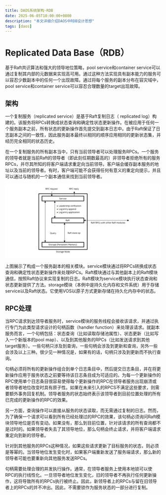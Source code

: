 ```yaml
---
title: DAOS系统架构-RDB
date: 2025-06-05T10:00:00+0800
description: "本文详细介绍DAOS中RDB设计思想"
tags: [daos]
---
```


# Replicated Data Base（RDB）
基于Raft共识算法和强大的领导地位策略，pool service和container service可以通过复制其内部的元数据来实现高可用。通过这种方法实现具有副本能力的服务可以容忍少数副本中的任何一个出现故障。通过将每个服务的副本分布在容灾域中，pool service和container service可以容忍合理数量的target出现故障。

## 架构
一个复制服务（replicated service）是基于Raft复制日志（ replicated log）构建的。该服务将RPCs转换成状态查询和确定性状态更新操作。在被应用于任何一个服务副本之前，所有状态的更新操作首先提交到副本日志中。由于Raft保证了日志副本之间的一致性，因此服务副本最终以相同的顺序应用相同的更新状态集，并经历完全相同的状态历史。

在一个复制服务的所有副本当中，只有当前领导者可以处理服务RPCs。一个服务的领导者就是当前Raft的领导者（即此刻任期数最高的）非领导者拒绝所有的服务RPCs，并尽其所知的将客户端请求重定向当前领导。客户端会缓存副本服务的地址以及当前的领导者。有时，客户端可能不会获得任何有意义的重定向提示，并且可以通过与随机的一个副本通信来找到当前领导者。

![service_replication_modules](../../../static/images/service_replication_modules.png)

上图展示了构成一个服务副本的相关模块。service模块通过将RPCs转换成状态查询和确定性状态更新操作来处理RPCs。Raft模块通过与其他副本上的Raft模块通信，按照Raft协议来实现复制的日志。Raft模块为service模块执行状态查询和状态更新提供了方法。storage模块（本例中是持久化内存和文件系统）用于存储service以及Raft状态。它使用VOS以原子方式更新存储在持久化内存中的状态。


## RPC处理
当RPC请求到达领导者服务时，service模块的服务线程会接收该请求，并通过执行专门为此类型请求设计的句柄函数（handler function）来处理该请求。就副本服务而言，一个句柄包括：状态查询（比如读取存储池属性）、状态更新（比如写入一个新版本的pool map）、以及到其他服务的RPCs（比如发送请求到其他target服务）。一些句柄只涉及到查询，一些句柄会涉及到更新和查询，另外一些会涉及以上三种。很少见一种情况是，如果有的话，句柄只涉及到更新而不执行查询。

句柄必须将所有的更新操作组合到单个日志条目中，然后提交日志条目，并在将更新操作应用于服务状态之前要等待该日志条目成为可适应的。为每一个更新操作的RPC使用单个日志条目很容易使得每个更新操作的RPC在领导者服务出现崩溃或者领导者地位改变时具有原子性。如果在未来引入的RPCS不满足这些要求，则需要额外事务回复机制。领导者服务的状态始终表示该领导者到目前位置处理的所有已完成的更新操作的RPC的效果。

另一方面，查询操作可以直接从服务的状态读取，而无需通过复制的日志。然而，为了确保一个请求可以看到所有已经处理过的RPC的效果，该句柄必须询问Raft模块领导地位是否有变动。如果没有，那么到目前位置，针对该请求的所有查询都不是过时的。如果领导者失去了其领导地位，那么句柄会终止请求，并将客户端请求重定向到新的领导者。

针对到其他服务的RPCs这种情况，如果这些请求更新了目标服务的状态，则必须是等幂的。当领导地位发生变化时，如果客户端重新发送了服务端请求，那么新的领导者可能也要重新向其他服务发送RPCs。

句柄需要处理合理的并发执行操作。通常，在领导者服务上使用本地锁可以使RPC的执行线性化。一旦领导者地位发生变化，旧的领导者不再执行任何更新操作，这将导致所有的RPCs执行被终止。因此，新领导者上的RPCs与留在旧领导者上的RPCs的并不冲出。因此，不需要锁作为服务状态的一部分进行复制。